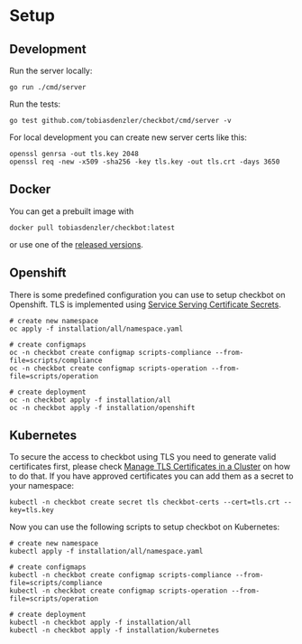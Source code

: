 # Setup

## Development

Run the server locally:

```
go run ./cmd/server
```

Run the tests:

```
go test github.com/tobiasdenzler/checkbot/cmd/server -v
```

For local development you can create new server certs like this:
```
openssl genrsa -out tls.key 2048
openssl req -new -x509 -sha256 -key tls.key -out tls.crt -days 3650
```

## Docker

You can get a prebuilt image with

```
docker pull tobiasdenzler/checkbot:latest
```

or use one of the [released versions](https://hub.docker.com/repository/docker/tobiasdenzler/checkbot/tags?page=1).

## Openshift

There is some predefined configuration you can use to setup checkbot on Openshift. TLS is implemented using [Service Serving Certificate Secrets](https://docs.openshift.com/container-platform/3.11/dev_guide/secrets.html#service-serving-certificate-secrets).

```
# create new namespace
oc apply -f installation/all/namespace.yaml

# create configmaps
oc -n checkbot create configmap scripts-compliance --from-file=scripts/compliance
oc -n checkbot create configmap scripts-operation --from-file=scripts/operation

# create deployment
oc -n checkbot apply -f installation/all
oc -n checkbot apply -f installation/openshift

```

## Kubernetes

To secure the access to checkbot using TLS you need to generate valid certificates first, please check [Manage TLS Certificates in a Cluster](https://kubernetes.io/docs/tasks/tls/managing-tls-in-a-cluster/) on how to do that. If you have approved certificates you can add them as a secret to your namespace:

```
kubectl -n checkbot create secret tls checkbot-certs --cert=tls.crt --key=tls.key
```

Now you can use the following scripts to setup checkbot on Kubernetes:

```
# create new namespace
kubectl apply -f installation/all/namespace.yaml

# create configmaps
kubectl -n checkbot create configmap scripts-compliance --from-file=scripts/compliance
kubectl -n checkbot create configmap scripts-operation --from-file=scripts/operation

# create deployment
kubectl -n checkbot apply -f installation/all
kubectl -n checkbot apply -f installation/kubernetes
```
